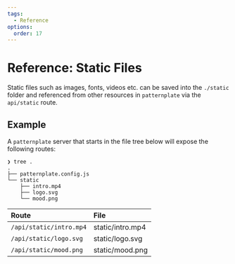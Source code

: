 ```yaml
---
tags:
  - Reference
options:
  order: 17
---
```


# Reference: Static Files

Static files such as images, fonts, videos etc. can
be saved into the `./static` folder and referenced
from other resources in `patternplate` via the 
`api/static` route.

## Example

A `patternplate` server that starts in the file tree below
will expose the following routes: 

```
❯ tree .
.
├── patternplate.config.js
└── static
    ├── intro.mp4
    ├── logo.svg
    └── mood.png
```

| Route | File |
|:--|:--
| `/api/static/intro.mp4` | static/intro.mp4 
| `/api/static/logo.svg` | static/logo.svg 
| `/api/static/mood.png` | static/mood.png 
